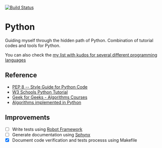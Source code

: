 [![Build Status](https://travis-ci.com/akafael/python-sandbox.svg?branch=master)](https://travis-ci.com/akafael/python-sandbox)

# Python

Guiding myself through the hidden path of Python. Combination of tutorial codes and tools for Python. 

You can also check the [my list with kudos for several different programming languages](https://github.com/akafael?tab=repositories&q=sandbox)

## Reference

 * [PEP 8 -- Style Guide for Python Code](https://www.python.org/dev/peps/pep-0008/)
 * [W3 Schools Python Tutorial](https://www.w3schools.com/python/)
 * [Geek for Geeks - Algorithms Courses](https://www.geeksforgeeks.org)
 * [Algorithms implemented in Python](https://github.com/TheAlgorithms/Python)

## Improvements

 * [ ] Write tests using [Robot Framework](robotframework.org/)
 * [ ] Generate documentation using [Sphynx](https://www.sphinx-doc.org/en/master/)
 * [x] Document code verification and tests processs using Makefile
